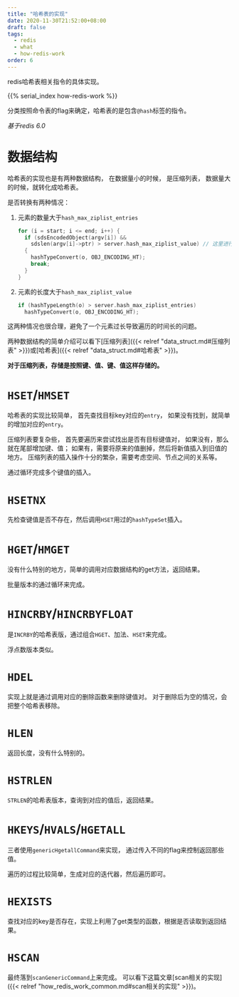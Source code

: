 ```yaml
---
title: "哈希表的实现"
date: 2020-11-30T21:52:00+08:00
draft: false
tags:
  - redis
  - what
  - how-redis-work
order: 6
---
```


redis哈希表相关指令的具体实现。

<!--more-->

{{% serial_index how-redis-work %}}

分类按照命令表的flag来确定，哈希表的是包含`@hash`标签的指令。

*基于redis 6.0*

# 数据结构

哈希表的实现也是有两种数据结构，
在数据量小的时候，
是压缩列表，
数据量大的时候，就转化成哈希表。

是否转换有两种情况：
1. 元素的数量大于`hash_max_ziplist_entries`
    ```c
    for (i = start; i <= end; i++) {
      if (sdsEncodedObject(argv[i]) &&
        sdslen(argv[i]->ptr) > server.hash_max_ziplist_value) // 这里进行的比较
      {
        hashTypeConvert(o, OBJ_ENCODING_HT);
        break;
      }
    }
    ```
1. 元素的长度大于`hash_max_ziplist_value`
    ```c
    if (hashTypeLength(o) > server.hash_max_ziplist_entries)
      hashTypeConvert(o, OBJ_ENCODING_HT);
    ```

这两种情况也很合理，避免了一个元素过长导致遍历的时间长的问题。

两种数据结构的简单介绍可以看下[压缩列表]({{< relref "data_struct.md#压缩列表" >}})或[哈希表]({{< relref "data_struct.md#哈希表" >}})。

**对于压缩列表，存储是按照键、值、键、值这样存储的。**

# `HSET`/`HMSET`

哈希表的实现比较简单，
首先查找目标key对应的`entry`，
如果没有找到，就简单的增加对应的`entry`。

压缩列表要复杂些，
首先要遍历来尝试找出是否有目标键值对，
如果没有，那么就在尾部增加键、值；
如果有，需要将原来的值删掉，然后将新值插入到旧值的地方。
压缩列表的插入操作十分的繁杂，需要考虑空间、节点之间的关系等。

通过循环完成多个键值的插入。

# `HSETNX`

先检查键值是否不存在，然后调用`HSET`用过的`hashTypeSet`插入。

# `HGET`/`HMGET`

没有什么特别的地方，简单的调用对应数据结构的get方法，返回结果。

批量版本的通过循环来完成。

# `HINCRBY`/`HINCRBYFLOAT`

是`INCRBY`的哈希表版，通过组合`HGET`、加法、`HSET`来完成。

浮点数版本类似。

# `HDEL`

实现上就是通过调用对应的删除函数来删除键值对。
对于删除后为空的情况，会把整个哈希表移除。

# `HLEN`

返回长度，没有什么特别的。

# `HSTRLEN`

`STRLEN`的哈希表版本，查询到对应的值后，返回结果。

# `HKEYS`/`HVALS`/`HGETALL`

三者使用`genericHgetallCommand`来实现，
通过传入不同的flag来控制返回那些值。

遍历的过程比较简单，生成对应的迭代器，然后遍历即可。

# `HEXISTS`

查找对应的key是否存在，实现上利用了get类型的函数，根据是否读取到返回结果。

# `HSCAN`

最终落到`scanGenericCommand`上来完成。
可以看下这篇文章[scan相关的实现]({{< relref "how_redis_work_common.md#scan相关的实现" >}})。
